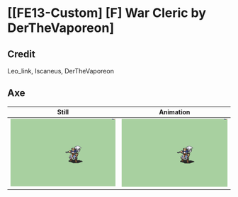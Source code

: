 # [\[FE13-Custom\] \[F\] War Cleric by DerTheVaporeon]

## Credit

Leo_link, Iscaneus, DerTheVaporeon

## Axe

| Still | Animation |
| :---: | :-------: |
| ![Axe still](./Axe_000.png) | ![Axe animation](./Axe.gif) |
